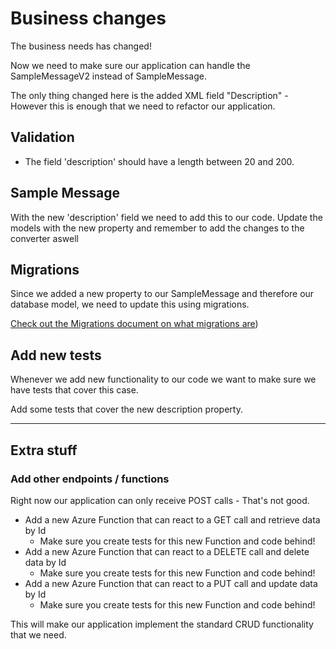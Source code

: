 # Business changes
The business needs has changed! 

Now we need to make sure our application can handle the SampleMessageV2 instead of SampleMessage.

The only thing changed here is the added XML field "Description" - However this is enough that we need to refactor our application.

## Validation

- The field 'description' should have a length between 20 and 200.

## Sample Message

With the new 'description' field we need to add this to our code. Update the models with the new property and remember to add the changes to the converter aswell

## Migrations

Since we added a new property to our SampleMessage and therefore our database model, we need to update this using migrations.

[Check out the Migrations document on what migrations are](Migrations.md))

## Add new tests

Whenever we add new functionality to our code we want to make sure we have tests that cover this case.

Add some tests that cover the new description property.

---

## Extra stuff 

### Add other endpoints / functions

Right now our application can only receive POST calls - That's not good.

- Add a new Azure Function that can react to a GET call and retrieve data by Id
  - Make sure you create tests for this new Function and code behind!
- Add a new Azure Function that can react to a DELETE call and delete data by Id
  - Make sure you create tests for this new Function and code behind!
- Add a new Azure Function that can react to a PUT call and update data by Id
  - Make sure you create tests for this new Function and code behind!

This will make our application implement the standard CRUD functionality that we need.
